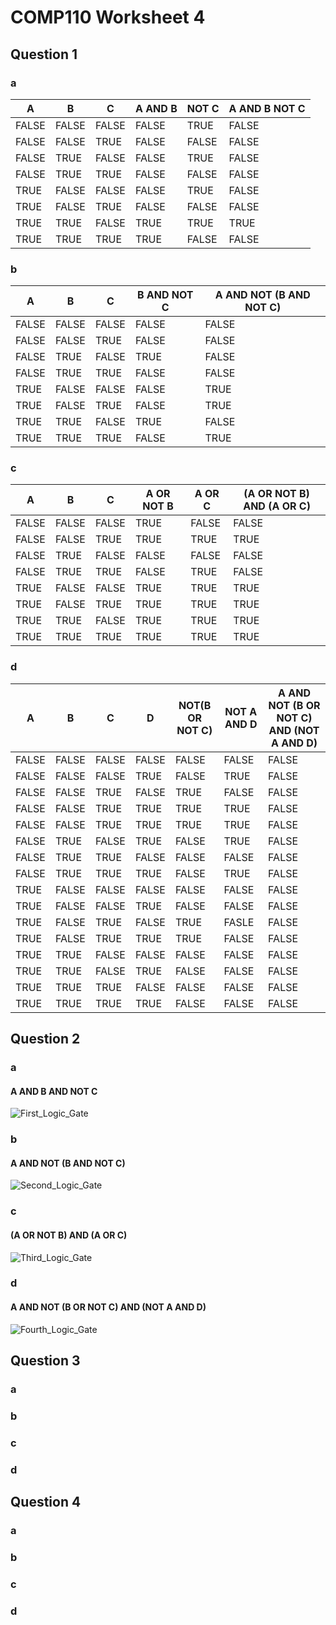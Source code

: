 # COMP110 Worksheet 4

## Question 1

### a

|A    |B    |C    |A AND B  |NOT C |A AND B NOT C|
|-----|-----|-----|---------|------|-------------|
|FALSE|FALSE|FALSE|FALSE    |TRUE  |FALSE        |
|FALSE|FALSE|TRUE |FALSE    |FALSE |FALSE        |
|FALSE|TRUE |FALSE|FALSE    |TRUE  |FALSE        |
|FALSE|TRUE |TRUE |FALSE    |FALSE |FALSE        |
|TRUE |FALSE|FALSE|FALSE    |TRUE  |FALSE        |
|TRUE |FALSE|TRUE |FALSE    |FALSE |FALSE        |
|TRUE |TRUE |FALSE|TRUE     |TRUE  |TRUE         |
|TRUE |TRUE |TRUE |TRUE     |FALSE |FALSE        |

### b

|A    |B    |C    |B AND NOT C |A AND NOT (B AND NOT C)|
|-----|-----|-----|------------|-----------------------|
|FALSE|FALSE|FALSE|FALSE       |FALSE                  |
|FALSE|FALSE|TRUE |FALSE       |FALSE                  |
|FALSE|TRUE |FALSE|TRUE        |FALSE                  |
|FALSE|TRUE |TRUE |FALSE       |FALSE                  |
|TRUE |FALSE|FALSE|FALSE       |TRUE                   |
|TRUE |FALSE|TRUE |FALSE       |TRUE                   |
|TRUE |TRUE |FALSE|TRUE        |FALSE                  |
|TRUE |TRUE |TRUE |FALSE       |TRUE                   |

### c

|A    |B    |C    |A OR NOT B  |A OR C                 |(A OR NOT B) AND (A OR C)|
|-----|-----|-----|------------|-----------------------|-------------------------|
|FALSE|FALSE|FALSE|TRUE        |FALSE                  |FALSE                    |
|FALSE|FALSE|TRUE |TRUE        |TRUE                   |TRUE                     |
|FALSE|TRUE |FALSE|FALSE       |FALSE                  |FALSE                    |
|FALSE|TRUE |TRUE |FALSE       |TRUE                   |FALSE                    |
|TRUE |FALSE|FALSE|TRUE        |TRUE                   |TRUE                     |
|TRUE |FALSE|TRUE |TRUE        |TRUE                   |TRUE                     |
|TRUE |TRUE |FALSE|TRUE        |TRUE                   |TRUE                     |
|TRUE |TRUE |TRUE |TRUE        |TRUE                   |TRUE                     |

### d

|A    |B    |C    |D    |NOT(B OR NOT C)|NOT A AND D| A AND NOT (B OR NOT C) AND (NOT A AND D)|
|-----|-----|-----|-----|---------------|-----------|-----------------------------------------|
|FALSE|FALSE|FALSE|FALSE|FALSE          |FALSE      |FALSE                                    |
|FALSE|FALSE|FALSE|TRUE |FALSE          |TRUE       |FALSE                                    |
|FALSE|FALSE|TRUE |FALSE|TRUE           |FALSE      |FALSE                                    |
|FALSE|FALSE|TRUE |TRUE |TRUE           |TRUE       |FALSE                                    |
|FALSE|FALSE|TRUE |TRUE |TRUE           |TRUE       |FALSE                                    |
|FALSE|TRUE |FALSE|TRUE |FALSE          |TRUE       |FALSE                                    |
|FALSE|TRUE |TRUE |FALSE|FALSE          |FALSE      |FALSE                                    |
|FALSE|TRUE |TRUE |TRUE |FALSE          |TRUE       |FALSE                                    |
|TRUE |FALSE|FALSE|FALSE|FALSE          |FALSE      |FALSE                                    |
|TRUE |FALSE|FALSE|TRUE |FALSE          |FALSE      |FALSE                                    |
|TRUE |FALSE|TRUE |FALSE|TRUE           |FASLE      |FALSE                                    |
|TRUE |FALSE|TRUE |TRUE |TRUE           |FALSE      |FALSE                                    |
|TRUE |TRUE |FALSE|FALSE|FALSE          |FALSE      |FALSE                                    |
|TRUE |TRUE |FALSE|TRUE |FALSE          |FALSE      |FALSE                                    |
|TRUE |TRUE |TRUE |FALSE|FALSE          |FALSE      |FALSE                                    |
|TRUE |TRUE |TRUE |TRUE |FALSE          |FALSE      |FALSE                                    |

## Question 2

### a
#### A AND B AND NOT C
![First_Logic_Gate](https://github.com/Koltonix/comp110-worksheet-4/blob/master/Logic_Gates_A.PNG)

### b
#### A AND NOT (B AND NOT C)
![Second_Logic_Gate](https://github.com/Koltonix/comp110-worksheet-4/blob/master/Logic_Gates_B.PNG)

### c
#### (A OR NOT B) AND (A OR C)
![Third_Logic_Gate](https://github.com/Koltonix/comp110-worksheet-4/blob/master/Logic_Gates_C.PNG)

### d
#### A AND NOT (B OR NOT C) AND (NOT A AND D)
![Fourth_Logic_Gate](https://github.com/Koltonix/comp110-worksheet-4/blob/master/Logic_Gates_D.PNG)

## Question 3

### a

### b

### c

### d

## Question 4

### a

### b

### c

### d

